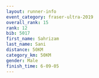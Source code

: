 ```yaml
---
layout: runner-info 
event_category: fraser-ultra-2019 
overall_rank: 15
rank: 12
bib: 5017
first_name: Sahrizam
last_name: Sani
distance: 50KM
category_km: 50KM
gender: Male
finish_time: 6-09-05
---
```

